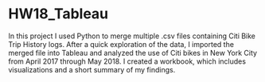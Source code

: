 # HW18_Tableau
In this project I used Python to merge multiple .csv files containing Citi Bike Trip History logs. After a quick exploration of the data, I imported the merged file into Tableau and analyzed the use of Citi bikes in New York City from April 2017 through May 2018. I created a workbook, which includes visualizations and a short summary of my findings.
